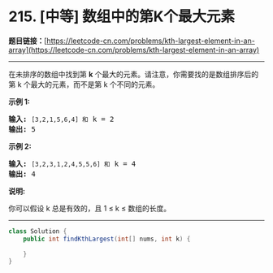 # 215. [中等] 数组中的第K个最大元素

**题目链接：**[https://leetcode-cn.com/problems/kth-largest-element-in-an-array](https://leetcode-cn.com/problems/kth-largest-element-in-an-array)

---

<div class="content__1Y2H">
 <div class="notranslate">
  <p>在未排序的数组中找到第 <strong>k</strong> 个最大的元素。请注意，你需要找的是数组排序后的第 k 个最大的元素，而不是第 k 个不同的元素。</p> 
  <p><strong>示例 1:</strong></p> 
  <pre class="language-text"><strong>输入:</strong> <code>[3,2,1,5,6,4] 和</code> k = 2
<strong>输出:</strong> 5
</pre> 
  <p><strong>示例&nbsp;2:</strong></p> 
  <pre class="language-text"><strong>输入:</strong> <code>[3,2,3,1,2,4,5,5,6] 和</code> k = 4
<strong>输出:</strong> 4</pre> 
  <p><strong>说明: </strong></p> 
  <p>你可以假设 k 总是有效的，且 1 ≤ k ≤ 数组的长度。</p> 
 </div>
</div>

---

```java
class Solution {
    public int findKthLargest(int[] nums, int k) {
        
    }
}
```